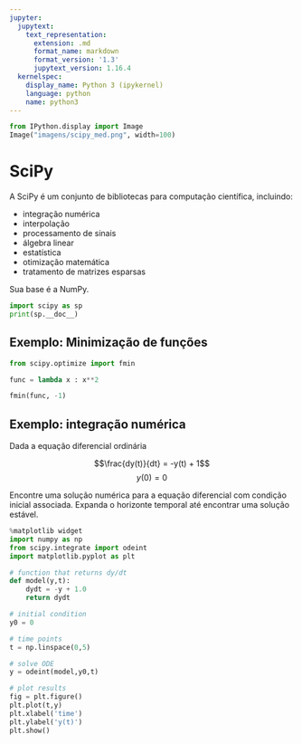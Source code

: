```yaml
---
jupyter:
  jupytext:
    text_representation:
      extension: .md
      format_name: markdown
      format_version: '1.3'
      jupytext_version: 1.16.4
  kernelspec:
    display_name: Python 3 (ipykernel)
    language: python
    name: python3
---
```


```python
from IPython.display import Image
Image("imagens/scipy_med.png", width=100)
```

<!-- #region tags=["chapter"] -->
# SciPy 

A SciPy é um conjunto de bibliotecas para computação científica, incluindo:
- integração numérica
- interpolação
- processamento de sinais
- álgebra linear
- estatística
- otimização matemática
- tratamento de matrizes esparsas

Sua base é a NumPy.
<!-- #endregion -->

```python
import scipy as sp
print(sp.__doc__)
```

## Exemplo: Minimização de funções

```python
from scipy.optimize import fmin
```

```python
func = lambda x : x**2
```

```python
fmin(func, -1)
```

## Exemplo: integração numérica


Dada a equação diferencial ordinária


$$\frac{dy(t)}{dt} = -y(t) + 1$$
$$y(0) = 0$$


Encontre uma solução numérica para a equação diferencial com condição inicial associada. Expanda o horizonte temporal até encontrar uma solução estável.  

```python
%matplotlib widget
import numpy as np
from scipy.integrate import odeint
import matplotlib.pyplot as plt

# function that returns dy/dt
def model(y,t):
    dydt = -y + 1.0
    return dydt

# initial condition
y0 = 0

# time points
t = np.linspace(0,5)

# solve ODE
y = odeint(model,y0,t)

# plot results
fig = plt.figure()
plt.plot(t,y)
plt.xlabel('time')
plt.ylabel('y(t)')
plt.show()
```
